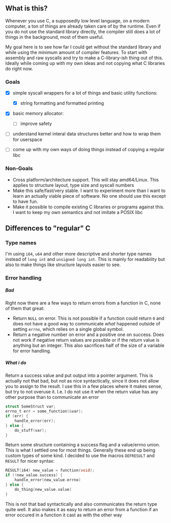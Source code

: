 ## What is this?

Whenever you use C, a supposedly low level language, on a modern computer, a ton of things are already taken care of by the runtime. 
Even if you do not use the standard library directly, the compiler still does a lot of things in the background, most of them useful.

My goal here is to see how far I could get without the standard library and while using the minimum amount of compiler features. 
To start with assembly and raw syscalls and try to make a C-library-ish thing out of this. Ideally while coming up with my own ideas and not copying what C libraries do right now.

### Goals
- [x] simple syscall wrappers for a lot of things and basic utility functions:
    - [x] string formatting and formatted printing
- [x] basic memory allocator:
    - [ ] improve safety
- [ ] understand kernel interal data structures better and how to wrap them for userspace
- [ ] come up with my own ways of doing things instead of copying a regular libc


### Non-Goals
- Cross platform/architecture support. This will stay amd64/Linux. This applies to structure layout, type size and syscall numbers
- Make this safe/fast/very stable. I want to experiment more than I want to learn an actually viable piece of software. No one should use this except to have fun.
- Make it possible to compile existing C libraries or programs against this. I want to keep my own semantics and not imitate a POSIX libc


## Differences to "regular" C

### Type names

I'm using `i64`, `u64` and other more descriptive and shorter type names instead of `long int` and `unsigned long int`.
This is mainly for readability but also to make things like structure layouts easier to see.


### Error handling

##### Bad
Right now there are a few ways to return errors from a function in C, none of them that great:
- Return `NULL` on error. This is not possible if a function could return `0` and does not have a good way to communicate *what* happened outside of setting `errno`, which relies on a single global symbol.
- Return a negative number on error and a positive one on success. Does not work if negative return values are possible or if the return value is anything but an integer. This also sacrifices half of the size of a variable for error handling.

##### What i do
Return a success value and put output into a pointer argument. This is actually not that bad, but not as nice syntactically, since
it does not allow you to assign to the result. I use this in a few places where it makes sense, but try to not overuse it. 
I.e. I do not use it when the return value has any other purpose than to communicate an error
```c
struct SomeStruct var;
errno_t err = some_function(&var);
if (err) {
    handle_error(err);
} else {
    do_stuff(var);
}
```

Return some structure containing a success flag and a value/errno union. This is what I settled one for most things. Generally these end up being custom types of some kind. I decided to use the macros `DEFRESULT` and `RESULT` for nicer syntax:
```c
RESULT(i64) new_value = function(void);
if (!new_value.success) {
    handle_error(new_value.errno)
} else {
    do_thing(new_value.value)
}
```

This is not that bad syntactically and also communicates the return type quite well. It also makes it as easy to return an error from
a function if an error occured in a function it cast as with the other way


